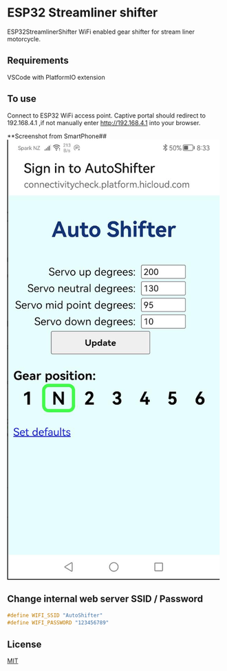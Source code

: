 # ESP32 Streamliner shifter

ESP32StreamlinerShifter WiFi enabled gear shifter for stream liner motorcycle.

## Requirements
VSCode with PlatformIO extension

## To use
Connect to ESP32 WiFi access point.
Captive portal should redirect to 192.168.4.1 ,if not manually enter http://192.168.4.1 into your browser.

**Screenshot from SmartPhone##
![SmartPhone screenshot of shifter](docs/images/shifter_screenshot_19-12-2023.png)

## Change internal web server SSID / Password 
```C
#define WIFI_SSID "AutoShifter"
#define WIFI_PASSWORD "123456789"
```

## License

[MIT](https://choosealicense.com/licenses/mit/)
